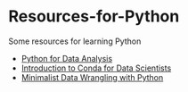 # Resources-for-Python

Some resources for learning Python

- [Python for Data Analysis](https://wesmckinney.com/book/)
- [Introduction to Conda for Data Scientists](https://edcarp.github.io/introduction-to-conda-for-data-scientists/)
- [Minimalist Data Wrangling with Python](https://datawranglingpy.gagolewski.com/)
